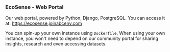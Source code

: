 ### EcoSense - Web Portal

Our web portal, powered by Python, Django, PostgreSQL. You can access it at: https://ecosense.joinabcenv.com

You can spin-up your own instance using `Dockerfile`. When using your own instance, you won't need to depend on our community portal for sharing insights, research and even accessing datasets.
